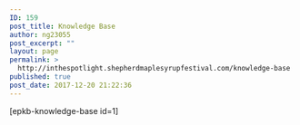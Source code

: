 ```yaml
---
ID: 159
post_title: Knowledge Base
author: ng23055
post_excerpt: ""
layout: page
permalink: >
  http://inthespotlight.shepherdmaplesyrupfestival.com/knowledge-base
published: true
post_date: 2017-12-20 21:22:36
---
```

[epkb-knowledge-base id=1]
